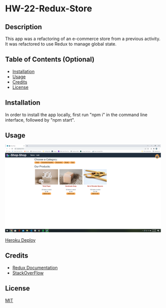 # HW-22-Redux-Store

## Description

This app was a refactoring of an e-commerce store from a previous activity. It was refactored to use Redux to manage global state.  

## Table of Contents (Optional)

- [Installation](#installation)
- [Usage](#usage)
- [Credits](#credits)
- [License](#license)

## Installation

In order to install the app locally, first run "npm i" in the command line interface, followed by "npm start". 

## Usage


![Preview](https://raw.githubusercontent.com/hargis32/HW-22-Redux-Store/main/client/src/assets/2022-02-28%20(2).png)

[Heroku Deploy](https://damp-falls-51505.herokuapp.com/)
  

## Credits
- [Redux Documentation](https://redux.js.org/)
- [StackOverFlow](https://stackoverflow.com/)

## License
[MIT](https://choosealicense.com/licenses/mit/)
